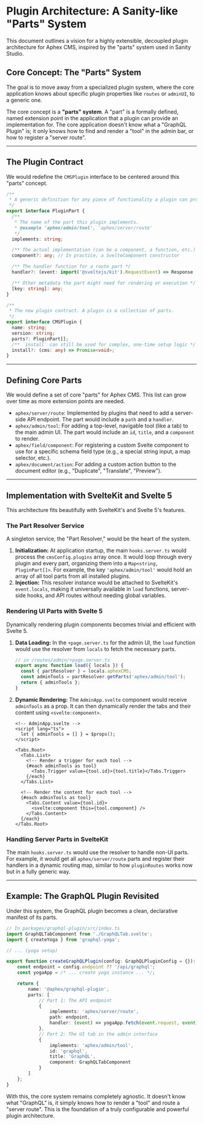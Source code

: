 # Plugin Architecture: A Sanity-like "Parts" System

This document outlines a vision for a highly extensible, decoupled plugin architecture for Aphex CMS, inspired by the "parts" system used in Sanity Studio.

## Core Concept: The "Parts" System

The goal is to move away from a specialized plugin system, where the core application knows about specific plugin properties like `routes` or `adminUI`, to a generic one.

The core concept is a **"parts" system**. A "part" is a formally defined, named extension point in the application that a plugin can provide an implementation for. The core application doesn't know what a "GraphQL Plugin" is; it only knows how to find and render a "tool" in the admin bar, or how to register a "server route".

---

## The Plugin Contract

We would redefine the `CMSPlugin` interface to be centered around this "parts" concept.

```typescript
/**
 * A generic definition for any piece of functionality a plugin can provide.
 */
export interface PluginPart {
  /**
   * The name of the part this plugin implements.
   * @example 'aphex/admin/tool', 'aphex/server/route'
   */
  implements: string;

  /** The actual implementation (can be a component, a function, etc.) */
  component?: any; // In practice, a SvelteComponent constructor

  /** The handler function for a route part */
  handler?: (event: import('@sveltejs/kit').RequestEvent) => Response | Promise<Response>;

  /** Other metadata the part might need for rendering or execution */
  [key: string]: any;
}

/**
 * The new plugin contract. A plugin is a collection of parts.
 */
export interface CMSPlugin {
  name: string;
  version: string;
  parts?: PluginPart[];
  /** `install` can still be used for complex, one-time setup logic */
  install?: (cms: any) => Promise<void>;
}
```

---

## Defining Core Parts

We would define a set of core "parts" for Aphex CMS. This list can grow over time as more extension points are needed.

*   `aphex/server/route`: Implemented by plugins that need to add a server-side API endpoint. The part would include a `path` and a `handler`.
*   `aphex/admin/tool`: For adding a top-level, navigable tool (like a tab) to the main admin UI. The part would include an `id`, `title`, and a `component` to render.
*   `aphex/field/component`: For registering a custom Svelte component to use for a specific schema field type (e.g., a special string input, a map selector, etc.).
*   `aphex/document/action`: For adding a custom action button to the document editor (e.g., "Duplicate", "Translate", "Preview").

---

## Implementation with SvelteKit and Svelte 5

This architecture fits beautifully with SvelteKit's and Svelte 5's features.

### The Part Resolver Service

A singleton service, the "Part Resolver," would be the heart of the system.

1.  **Initialization:** At application startup, the main `hooks.server.ts` would process the `cmsConfig.plugins` array once. It would loop through every plugin and every part, organizing them into a `Map<string, PluginPart[]>`. For example, the key `'aphex/admin/tool'` would hold an array of all tool parts from all installed plugins.
2.  **Injection:** This resolver instance would be attached to SvelteKit's `event.locals`, making it universally available in `load` functions, server-side hooks, and API routes without needing global variables.

### Rendering UI Parts with Svelte 5

Dynamically rendering plugin components becomes trivial and efficient with Svelte 5.

1.  **Data Loading:** In the `+page.server.ts` for the admin UI, the `load` function would use the resolver from `locals` to fetch the necessary parts.
    ```typescript
    // in /routes/admin/+page.server.ts
    export async function load({ locals }) {
      const { partResolver } = locals.aphexCMS;
      const adminTools = partResolver.getParts('aphex/admin/tool');
      return { adminTools };
    }
    ```
2.  **Dynamic Rendering:** The `AdminApp.svelte` component would receive `adminTools` as a prop. It can then dynamically render the tabs and their content using `<svelte:component>`.

    ```svelte
    <!-- AdminApp.svelte -->
    <script lang="ts">
      let { adminTools = [] } = $props();
    </script>

    <Tabs.Root>
      <Tabs.List>
        <!-- Render a trigger for each tool -->
        {#each adminTools as tool}
          <Tabs.Trigger value={tool.id}>{tool.title}</Tabs.Trigger>
        {/each}
      </Tabs.List>

      <!-- Render the content for each tool -->
      {#each adminTools as tool}
        <Tabs.Content value={tool.id}>
          <svelte:component this={tool.component} />
        </Tabs.Content>
      {/each}
    </Tabs.Root>
    ```

### Handling Server Parts in SvelteKit

The main `hooks.server.ts` would use the resolver to handle non-UI parts. For example, it would get all `aphex/server/route` parts and register their handlers in a dynamic routing map, similar to how `pluginRoutes` works now but in a fully generic way.

---

## Example: The GraphQL Plugin Revisited

Under this system, the GraphQL plugin becomes a clean, declarative manifest of its parts.

```typescript
// In packages/graphql-plugin/src/index.ts
import GraphQLTabComponent from './GraphQLTab.svelte';
import { createYoga } from 'graphql-yoga';

// ... (yoga setup)

export function createGraphQLPlugin(config: GraphQLPluginConfig = {}): CMSPlugin {
    const endpoint = config.endpoint ?? '/api/graphql';
    const yogaApp = /* ... create yoga instance ... */;

    return {
        name: '@aphex/graphql-plugin',
        parts: [
            // Part 1: The API endpoint
            {
                implements: 'aphex/server/route',
                path: endpoint,
                handler: (event) => yogaApp.fetch(event.request, event)
            },
            // Part 2: The UI tab in the admin interface
            {
                implements: 'aphex/admin/tool',
                id: 'graphql',
                title: 'GraphQL',
                component: GraphQLTabComponent
            }
        ]
    };
}
```

With this, the core system remains completely agnostic. It doesn't know what "GraphQL" is, it simply knows how to render a "tool" and route a "server route". This is the foundation of a truly configurable and powerful plugin architecture.
